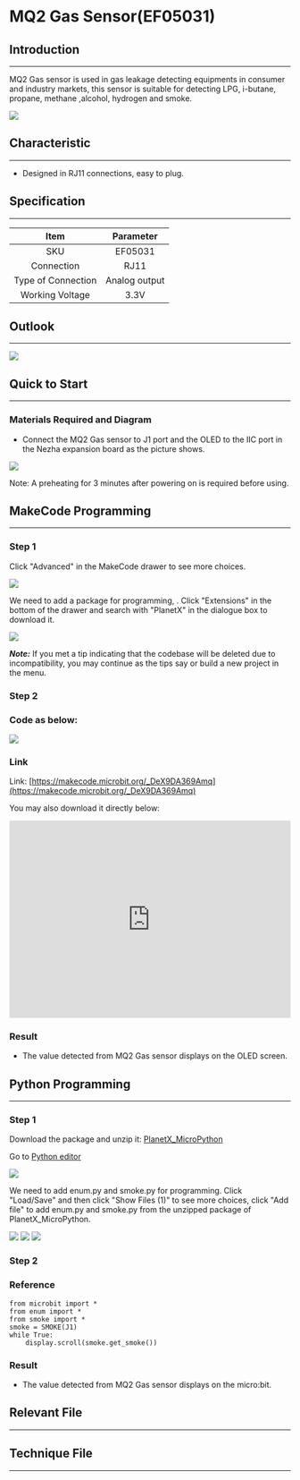 # MQ2 Gas Sensor(EF05031)

## Introduction
---
MQ2 Gas sensor is used in gas leakage detecting equipments in consumer and industry markets, this sensor is suitable for detecting LPG, i-butane, propane, methane ,alcohol, hydrogen and smoke. 

![](./images/05031_01.png)

## Characteristic
---

- Designed in RJ11 connections, easy to plug.

## Specification
---

Item | Parameter 
:-: | :-: 
SKU|EF05031
Connection|RJ11
Type of Connection|Analog output
Working Voltage|3.3V


## Outlook
---


![](./images/05031_02.png)

## Quick to Start
---

### Materials Required and Diagram

- Connect the MQ2 Gas sensor to J1 port and the OLED to the IIC port in the Nezha expansion board as the picture shows.


![](./images/05031_03.png)

Note: A preheating for 3 minutes after powering on is required before using.

## MakeCode Programming
---

### Step 1

Click "Advanced" in the MakeCode drawer to see more choices.

![](./images/05001_04.png)

We need to add a package for programming, . Click "Extensions" in the bottom of the drawer and search with "PlanetX" in the dialogue box to download it. 

![](./images/05001_05.png)

***Note:*** If you met a tip indicating that the codebase will be deleted due to incompatibility, you may continue as the tips say or build a new project in the menu. 

### Step 2

### Code as below:

![](./images/05031_06.png)


### Link
Link: [https://makecode.microbit.org/_DeX9DA369Amq](https://makecode.microbit.org/_DeX9DA369Amq)

You may also download it directly below:

<div style="position:relative;height:0;padding-bottom:70%;overflow:hidden;"><iframe style="position:absolute;top:0;left:0;width:100%;height:100%;" src="https://makecode.microbit.org/#pub:_DeX9DA369Amq" frameborder="0" sandbox="allow-popups allow-forms allow-scripts allow-same-origin"></iframe></div>  


### Result
- The value detected from MQ2 Gas sensor displays on the OLED screen.

## Python Programming 
---

### Step 1

Download the package and unzip it: [PlanetX_MicroPython](https://github.com/lionyhw/PlanetX_MicroPython/archive/master.zip)

Go to  [Python editor](https://python.microbit.org/v/2.0)

![](./images/05001_07.png)

We need to add enum.py and smoke.py for programming. Click "Load/Save" and then click "Show Files (1)" to see more choices, click "Add file" to add enum.py and smoke.py from the unzipped package of PlanetX_MicroPython. 

![](./images/05001_08.png)
![](./images/05001_09.png)
![](./images/05031_10.png)

### Step 2

### Reference

```
from microbit import *
from enum import *
from smoke import *
smoke = SMOKE(J1)
while True:
    display.scroll(smoke.get_smoke())
```


### Result
- The value detected from MQ2 Gas sensor displays on the micro:bit.

## Relevant File
---

## Technique File
---
